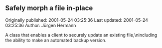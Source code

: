 ## Safely morph a file in-place 
Originally published: 2001-05-24 03:25:36 
Last updated: 2001-05-24 03:25:36 
Author: Jürgen Hermann 
 
A class that enables a client to securely update an existing file,\nincluding the ability to make an automated backup version.